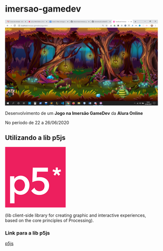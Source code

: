 # imersao-gamedev

![jogo-da-hipsta](https://github.com/edsonmaia/imersao-gamedev/blob/master/imagens/03-imersao-gamedev-aula03.png)

Desenvolvimento de um **Jogo na Imersão GameDev** da **Alura Online**

No período de 22 a 26/06/2020

## Utilizando a lib p5js

![lib-p5](https://github.com/edsonmaia/imersao-gamedev/blob/master/imagens/p5js.png)

(lib client-side library for creating graphic and interactive experiences, based on the core principles of Processing).

### Link para a lib p5js
[p5js](https://p5js.org>)

